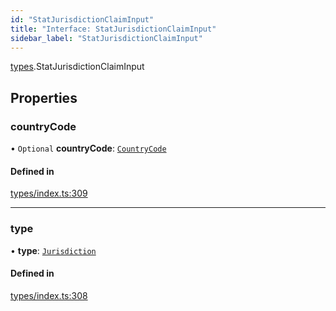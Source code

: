 ```yaml
---
id: "StatJurisdictionClaimInput"
title: "Interface: StatJurisdictionClaimInput"
sidebar_label: "StatJurisdictionClaimInput"
---
```


[types](../../../modules/Types/Types.md).StatJurisdictionClaimInput

## Properties

### countryCode

• `Optional` **countryCode**: [`CountryCode`](../../../enums/Generated/Types/CountryCode/CountryCode.md)

#### Defined in

[types/index.ts:309](https://github.com/PolymeshAssociation/polymesh-sdk/blob/372a67e5d/src/types/index.ts#L309)

___

### type

• **type**: [`Jurisdiction`](../../../enums/Types/ClaimType/ClaimType.md#jurisdiction)

#### Defined in

[types/index.ts:308](https://github.com/PolymeshAssociation/polymesh-sdk/blob/372a67e5d/src/types/index.ts#L308)
